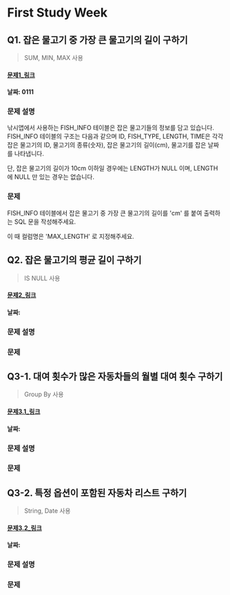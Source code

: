 # First Study Week

## Q1. 잡은 물고기 중 가장 큰 물고기의 길이 구하기
> SUM, MIN, MAX 사용

#### [문제1_링크](https://school.programmers.co.kr/learn/courses/30/lessons/298515)

#### 날짜: 0111

### 문제 설명
낚시앱에서 사용하는 FISH_INFO 테이블은 잡은 물고기들의 정보를 담고 있습니다. FISH_INFO 테이블의 구조는 다음과 같으며 ID, FISH_TYPE, LENGTH, TIME은 각각 잡은 물고기의 ID, 물고기의 종류(숫자), 잡은 물고기의 길이(cm), 물고기를 잡은 날짜를 나타냅니다.

단, 잡은 물고기의 길이가 10cm 이하일 경우에는
LENGTH가 NULL 이며, LENGTH 에 NULL 만 있는 경우는 없습니다.

### 문제
FISH_INFO 테이블에서 잡은 물고기 중 가장 큰 물고기의 길이를 'cm' 를 붙여 출력하는 SQL 문을 작성해주세요.

이 때 컬럼명은 'MAX_LENGTH' 로 지정해주세요.


## Q2. 잡은 물고기의 평균 길이 구하기
> IS NULL 사용

#### [문제2_링크](https://school.programmers.co.kr/learn/courses/30/lessons/293259)

#### 날짜:

### 문제 설명


### 문제


## Q3-1. 대여 횟수가 많은 자동차들의 월별 대여 횟수 구하기
> Group By 사용

#### [문제3.1_링크](https://school.programmers.co.kr/learn/courses/30/lessons/151139)

#### 날짜:

### 문제 설명


### 문제


## Q3-2. 특정 옵션이 포함된 자동차 리스트 구하기
> String, Date 사용

#### [문제3.2_링크](https://school.programmers.co.kr/learn/courses/30/lessons/157343)

#### 날짜:

### 문제 설명


### 문제